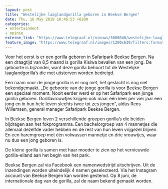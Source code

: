 ```yaml
---
layout: post
title: "Westelijke laaglandgorilla geboren in Beekse Bergen"
date: Thu, 16 May 2019 18:46:53 +0200
categories: 
- entertainment 
- opinie 
externe_link: "https://www.telegraaf.nl/nieuws/3600040/westelijke-laaglandgorilla-geboren-in-beekse-bergen"
feature_image: "https://www.telegraaf.nl/images/1200x630/filters:format(jpeg):quality(80)/cdn-kiosk-api.telegraaf.nl/47f87a7e-77fa-11e9-8615-02c309bc01c1.png"
---
```


<p class="intro">Voor het eerst is er een gorilla geboren in Safaripark Beekse Bergen. Na een draagtijd van 8,5 maand is gorilla Kisiwa bevallen van een jong. De geboorte is bijzonder, want deze gorilla behoort tot de Westelijke laaglandgorilla’s die met uitsterven worden bedreigd.</p> <p>Een naam voor de jonge gorilla is er nog niet, het geslacht is nog niet bekendgemaakt. „De geboorte van de jonge gorilla is voor Beekse Bergen een speciaal moment. Nooit eerder werd er op het Safaripark een jonge gorilla geboren. Gorillavrouwtjes krijgen ook maar één keer per vier jaar een jong en in hun hele leven slechts twee tot zes jongen”, aldus Rens Willemsen, general manager Safaripark Beekse Bergen.</p><p>In Beekse Bergen leven 2 verschillende groepen gorilla’s die beiden bijdragen aan het fokprogramma. Een bachelorgroep van 4 mannetjes die allemaal dezelfde vader hebben en de rest van hun leven vrijgezel blijven. En een haremgroep met één volwassen mannetje en drie vrouwtjes, waar nu dus een jong geboren is.</p><p>De kleine gorilla is samen met haar moeder te zien op het vernieuwde gorilla-eiland aan het begin van het park.</p><p>Beekse Bergen zal via Facebook een namenwedstrijd uitschrijven. Uit de inzendingen worden uiteindelijk 4 namen geselecteerd. Via het Instagram account van Beekse Bergen kan worden gestemd. Op 8 juni, de internationale dag van de gorilla, zal de naam bekend gemaakt worden.</p>
